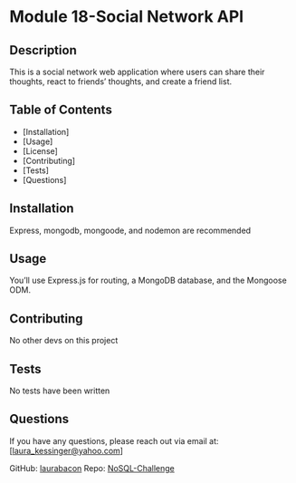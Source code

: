 # Module 18-Social Network API 

## Description

This is a social network web application where users can share their thoughts, react to friends’ thoughts, and create a friend list.

## Table of Contents

- [Installation]
- [Usage]
- [License]
- [Contributing]
- [Tests]
- [Questions]

## Installation

Express, mongodb, mongoode, and nodemon are recommended

## Usage

You’ll use Express.js for routing, a MongoDB database, and the Mongoose ODM. 

## Contributing

No other devs on this project

## Tests

No tests have been written

## Questions

If you have any questions, please reach out via email at: [laura_kessinger@yahoo.com]

GitHub: [laurabacon](https://github.com/laurabacon)
Repo: [NoSQL-Challenge](https://github.com/NoSQL-Challenge)